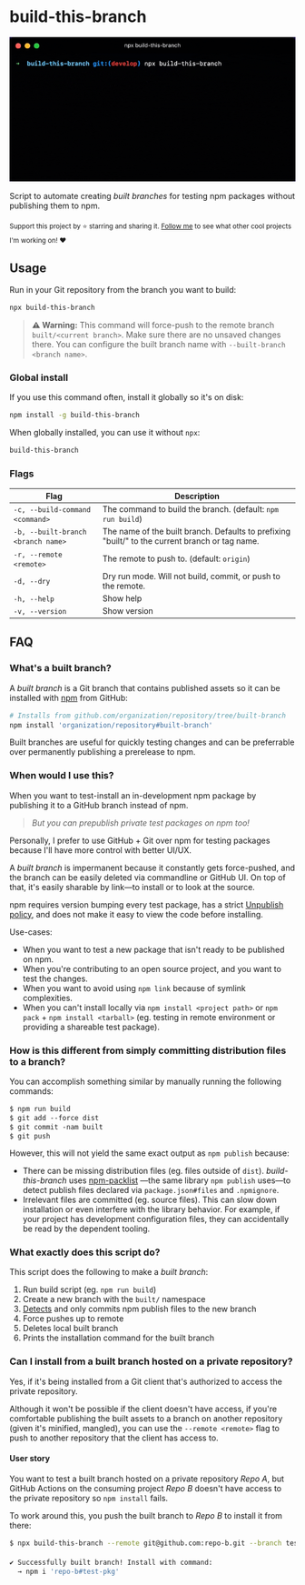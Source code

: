 # build-this-branch

<p align="center">
	<img src=".github/demo.gif" width="560">
</p>

Script to automate creating _built branches_ for testing npm packages without publishing them to npm.

<sub>Support this project by ⭐️ starring and sharing it. [Follow me](https://github.com/privatenumber) to see what other cool projects I'm working on! ❤️</sub>

## Usage

Run in your Git repository from the branch you want to build:

```sh
npx build-this-branch
```

> **⚠️ Warning:** This command will force-push to the remote branch `built/<current branch>`. Make sure there are no unsaved changes there. You can configure the built branch name with `--built-branch <branch name>`.


### Global install
If you use this command often, install it globally so it's on disk:

```sh
npm install -g build-this-branch
```

When globally installed, you can use it without `npx`:
```sh
build-this-branch
```


### Flags
| Flag | Description |
| - | - |
| `-c, --build-command <command>` | The command to build the branch. (default: `npm run build`) |
| `-b, --built-branch <branch name>` | The name of the built branch. Defaults to prefixing "built/" to the current branch or tag name. |
| `-r, --remote <remote>` | The remote to push to. (default: `origin`) |
| `-d, --dry` | Dry run mode. Will not build, commit, or push to the remote. |
| `-h, --help` | Show help |
| `-v, --version` | Show version |

## FAQ

### What's a built branch?
A _built branch_ is a Git branch that contains published assets so it can be installed with [npm](https://docs.npmjs.com/cli/v8/commands/npm-install#:~:text=npm%20install%20%3Cgithubname%3E%2F%3Cgithubrepo%3E%5B%23%3Ccommit-ish%3E%5D) from GitHub:

```sh
# Installs from github.com/organization/repository/tree/built-branch
npm install 'organization/repository#built-branch'
```

Built branches are useful for quickly testing changes and can be preferrable over permanently publishing a prerelease to npm.

### When would I use this?
When you want to test-install an in-development npm package by publishing it to a GitHub branch instead of npm.

> _But you can prepublish private test packages on npm too!_

Personally, I prefer to use GitHub + Git over npm for testing packages because I'll have more control with better UI/UX.

A _built branch_ is impermanent because it constantly gets force-pushed, and the branch can be easily deleted via commandline or GitHub UI. On top of that, it's easily sharable by link—to install or to look at the source.

npm requires version bumping every test package, has a strict [Unpublish policy](https://docs.npmjs.com/policies/unpublish), and does not make it easy to view the code before installing.

Use-cases:
- When you want to test a new package that isn't ready to be published on npm.
- When you're contributing to an open source project, and you want to test the changes.
- When you want to avoid using `npm link` because of symlink complexities.
- When you can't install locally via `npm install <project path>` or `npm pack` + `npm install <tarball>` (eg. testing in remote environment or providing a shareable test package).

### How is this different from simply committing distribution files to a branch?

You can accomplish something similar by manually running the following commands:
```
$ npm run build
$ git add --force dist
$ git commit -nam built
$ git push
```

However, this will not yield the same exact output as `npm publish` because:
- There can be missing distribution files (eg. files outside of `dist`). _build-this-branch_ uses [npm-packlist](https://github.com/npm/npm-packlist) —the same library `npm publish` uses—to detect publish files declared via `package.json#files` and `.npmignore`.
- Irrelevant files are committed (eg. source files). This can slow down installation or even interfere with the library behavior. For example, if your project has development configuration files, they can accidentally be read by the dependent tooling.

### What exactly does this script do?

This script does the following to make a _built branch_:

1. Run build script (eg. `npm run build`)
2. Create a new branch with the `built/` namespace
3. [Detects](https://github.com/npm/npm-packlist) and only commits npm publish files to the new branch
4. Force pushes up to remote
5. Deletes local built branch
6. Prints the installation command for the built branch

### Can I install from a built branch hosted on a private repository?

Yes, if it's being installed from a Git client that's authorized to access the private repository.

Although it won't be possible if the client doesn't have access, if you're comfortable publishing the built assets to a branch on another repository (given it's minified, mangled), you can use the `--remote <remote>` flag to push to another repository that the client has access to.

#### User story
You want to test a built branch hosted on a private repository _Repo A_, but GitHub Actions on the consuming project _Repo B_ doesn't have access to the private repository so `npm install` fails.

To work around this, you push the built branch to _Repo B_ to install it from there:

```sh
$ npx build-this-branch --remote git@github.com:repo-b.git --branch test-pkg

✔ Successfully built branch! Install with command:
  → npm i 'repo-b#test-pkg'
```